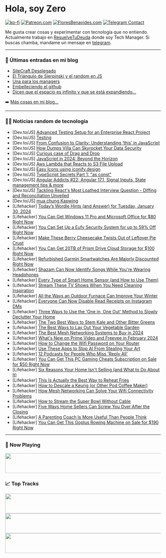 # Hola, soy Zero

[![ko-fi](https://ko-fi.com/img/githubbutton_sm.svg)](https://ko-fi.com/J3J4N0LUK)
[![Patreon.com](https://img.shields.io/endpoint.svg?url=https%3A%2F%2Fshieldsio-patreon.vercel.app%2Fapi%3Fusername%3Dzerodragon%26type%3Dpatrons&style=for-the-badge)](https://patreon.com/zerodragon)
[![FloresBenavides.com](https://img.shields.io/website?down_message=oops&label=MiBlog&style=for-the-badge&up_message=online&url=https%3A%2F%2Ffloresbenavides.com)](https://floresbenavides.com)
[![Telegram Contact](https://img.shields.io/badge/escr%C3%ADbeme-ZeroDragon-%2326A5E4?style=for-the-badge&logo=telegram)](https://t.me/zerodragon)

Me gusta crear cosas y experimentar con tecnología que no entiendo.
Actualmente trabajo en [ResuelveTuDeuda](http://github.com/resuelve) donde soy Tech Manager.
Si buscas chamba, mandame un mensaje en [telegram](https://t.me/zerodragon).

---

### 📕 Últimas entradas en mi blog
<!-- BLOG-POST-LIST:START -->
- [SiteCraft Desplegado](https://floresbenavides.com/sitecraft-desplegado/)
- [El Triángulo de Sierpinski y el random en JS](https://floresbenavides.com/el-triangulo-de-sierpinski-y-el-random-en-js/)
- [Una para los managers](https://floresbenavides.com/una-para-los-managers/)
- [Embelleciendo el github](https://floresbenavides.com/embelleciendo-el-github/)
- [Dicen que el espacio es infinito y que se está expandiendo…](https://floresbenavides.com/dicen-que-el-espacio-es-infinito-y-que-se-esta-expandiendo/)
<!-- BLOG-POST-LIST:END -->

➡️ [Más cosas en mi blog...](https://floresbenavides.com)

---

### 👨‍💻 Noticias random de tecnología
<!-- TECH-POSTS:START -->
- [Dev.to/JS] [Advanced Testing Setup for an Enterprise React Project](https://dev.to/mohammadfaisal/advanced-testing-setup-for-an-enterprise-react-project-2ne3)
- [Dev.to/JS] [Testing](https://dev.to/purukhedre/testing-24mg)
- [Dev.to/JS] [From Confusion to Clarity: Understanding ‘this’ in JavaScript](https://dev.to/adnanlatif/from-confusion-to-clarity-understanding-this-in-javascript-59gg)
- [Dev.to/JS] [How Dumps Villa Can Skyrocket Your Data Security](https://dev.to/az600dumps/how-dumps-villa-can-skyrocket-your-data-security-k4l)
- [Dev.to/JS] [Curious case of Drag and Drop](https://dev.to/epilot/curious-case-of-drag-and-drop-16ng)
- [Dev.to/JS] [JavaScript in 2024: Beyond the Horizon](https://dev.to/shadbalti/javascript-in-2024-beyond-the-horizon-536p)
- [Dev.to/JS] [Aws Lambda that Reacts to S3 File Upload](https://dev.to/mohammadfaisal/aws-lambda-that-reacts-to-s3-file-upload-1an8)
- [Dev.to/JS] [Easy Icons using iconify.design](https://dev.to/harish_soni/easy-icons-using-iconifydesign-37kj)
- [Dev.to/JS] [TypeScript Secrets Part 1: &quot;as const&quot;](https://dev.to/ctnkaan/typescript-secrets-part-1-as-const-57ne)
- [Dev.to/JS] [Angular Addicts #22: Angular 17.1, Signal Inputs, State management tips &amp; more](https://dev.to/this-is-angular/angular-addicts-22-angular-171-signal-inputs-state-management-tips-more-4713)
- [Dev.to/JS] [Tackling React&#39;s Most Loathed Interview Question - Diffing and Reconciliation Unveiled](https://dev.to/fahadachaudhry/tackling-reacts-most-loathed-interview-question-diffing-and-reconciliation-unveiled-4pcd)
- [Dev.to/JS] [mua chung Kapwing](https://dev.to/wsovn112/mua-chung-kapwing-p33)
- [Lifehacker] [Today’s Wordle Hints &lpar;and Answer&rpar; for Tuesday, January 30, 2024](https://lifehacker.com/entertainment/wordle-answer-today-january-30-2024)
- [Lifehacker] [You Can Get Windows 11 Pro and Microsoft Office for $80 Right Now](https://lifehacker.com/tech/windows-11-pro-microsoft-office-sale)
- [Lifehacker] [You Can Set Up a Eufy Security System for up to 59% Off Right Now](https://lifehacker.com/tech/best-eufy-security-system-deals)
- [Lifehacker] [Make These Berry Cheesecake Twists Out of Leftover Pie Crust](https://lifehacker.com/food-drink/berry-cheesecake-twists-recipe-leftover-pie-crusts)
- [Lifehacker] [You Can Get 20TB of Prism Drive Cloud Storage for $100 Right Now](https://lifehacker.com/prism-cloud-storage-sale)
- [Lifehacker] [Refurbished Garmin Smartwatches Are Majorly Discounted Right Now](https://lifehacker.com/tech/refurbished-garmin-smartwatches-sale-woot)
- [Lifehacker] [Shazam Can Now Identify Songs While You&#39;re Wearing Headphones](https://lifehacker.com/tech/shazam-can-identify-songs-while-wearing-headphones)
- [Lifehacker] [Every Type of Smart Home Sensor &lpar;and How to Use Them&rpar;](https://lifehacker.com/tech/every-type-of-smart-home-sensor-how-to-use)
- [Lifehacker] [Stream These TV Shows When You Need Cleaning Inspiration](https://lifehacker.com/home/best-tv-shows-to-stream-for-cleaning-inspiration)
- [Lifehacker] [All the Ways an Outdoor Furnace Can Improve Your Winter](https://lifehacker.com/home/are-outdoor-furnaces-worth-it)
- [Lifehacker] [Everyone Can Now Disable Read Receipts on Instagram DMs](https://lifehacker.com/how-to-disable-read-receipts-on-instagram-dms)
- [Lifehacker] [Three Ways to Use the &#39;One in, One Out&#39; Method to Slowly Declutter Your Home](https://lifehacker.com/home/how-to-use-one-in-one-out-trend-to-declutter-over-time)
- [Lifehacker] [The Two Best Ways to Stem Kale and Other Bitter Greens](https://lifehacker.com/food-drink/how-to-stem-kale)
- [Lifehacker] [The Best Ways to Lay Out Your Vegetable Garden](https://lifehacker.com/home/how-to-design-vegetable-garden)
- [Lifehacker] [The Best Mesh Networking Systems to Buy in 2024](https://lifehacker.com/tech/best-mesh-networking-systems)
- [Lifehacker] [What&#39;s New on Prime Video and Freevee in February 2024](https://lifehacker.com/entertainment/whats-new-on-prime-video-and-freevee-february-2024)
- [Lifehacker] [How to Change the Wifi Password on Your Router](https://lifehacker.com/tech/how-to-change-your-wi-fi-router-password)
- [Lifehacker] [Use These Apps to Stop AI From Stealing Your Art](https://lifehacker.com/tech/use-glaze-and-nightshade-to-stop-ai-from-stealing-your-art)
- [Lifehacker] [12 Podcasts for People Who Miss &#39;Reply All&#39;](https://lifehacker.com/entertainment/podcasts-for-people-who-miss-reply-all)
- [Lifehacker] [You Can Get This PC Gaming Cheats Subscription on Sale for $50 Right Now](https://lifehacker.com/entertainment/pc-gaming-cheats-sale)
- [Lifehacker] [Six Reasons Your Home Isn&#39;t Selling &lpar;and What to Do About It&rpar;](https://lifehacker.com/money/why-your-home-isnt-selling)
- [Lifehacker] [This Is Actually the Best Way to Reheat Fries](https://lifehacker.com/how-to-reheat-fries-in-an-air-fryer)
- [Lifehacker] [How to Descale a Keurig &lpar;or Other Pod Coffee Maker&rpar;](https://lifehacker.com/home/how-to-descale-a-keurig-or-other-pod-coffee-maker)
- [Lifehacker] [How Mesh Networking Can Solve Your Wifi Connectivity Problems](https://lifehacker.com/tech/what-is-mesh-networking)
- [Lifehacker] [How to Stream the Super Bowl Without Cable](https://lifehacker.com/entertainment/how-to-watch-the-super-bowl-without-cable)
- [Lifehacker] [Five Ways Home Sellers Can Screw You Over After the Closing](https://lifehacker.com/money/five-ways-home-sellers-can-screw-you)
- [Lifehacker] [A Parenting Coach Is More Useful Than People Think](https://lifehacker.com/family/what-does-a-parenting-coach-do)
- [Lifehacker] [You Can Get This Goplus Rowing Machine on Sale for $190 Right Now](https://lifehacker.com/health/goplus-rowing-machine-sale)<!-- TECH-POSTS:END -->

---

### 🎵 Now Playing
<a href="https://spotify-now-playing-dun.vercel.app/now-playing?open"><img src="https://spotify-now-playing-dun.vercel.app/now-playing" width="540" height="64"></a>

### 📈 Top Tracks
<a href="https://spotify-now-playing-dun.vercel.app/top-tracks?i=1&open"><img src="https://spotify-now-playing-dun.vercel.app/top-tracks?i=1" width="540" height="64"></a>
<a href="https://spotify-now-playing-dun.vercel.app/top-tracks?i=2&open"><img src="https://spotify-now-playing-dun.vercel.app/top-tracks?i=2" width="540" height="64"></a>
<a href="https://spotify-now-playing-dun.vercel.app/top-tracks?i=3&open"><img src="https://spotify-now-playing-dun.vercel.app/top-tracks?i=3" width="540" height="64"></a>
